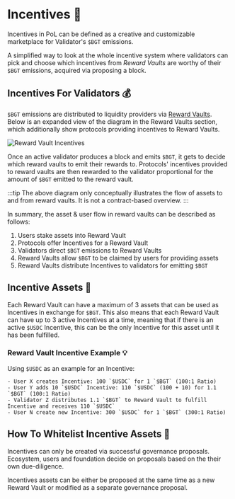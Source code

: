 # Incentives 💎

Incentives in PoL can be defined as a creative and customizable marketplace for Validator's `$BGT` emissions.

A simplified way to look at the whole incentive system where validators can pick and choose which incentives from _Reward Vaults_ are worthy of their `$BGT` emissions, acquired via proposing a block.

## Incentives For Validators 💰

`$BGT` emissions are distributed to liquidity providers via [Reward Vaults](/learn/pol/rewardvaults). Below is an expanded view of the diagram in the Reward Vaults section, which additionally show protocols providing incentives to Reward Vaults.

![Reward Vault Incentives](/assets/reward-vault-incentives.png)

Once an active validator produces a block and emits `$BGT`, it gets to decide which reward vaults to emit their rewards to. Protocols' incentives provided to reward vaults are then rewarded to the validator proportional for the amount of `$BGT` emitted to the reward vault.

:::tip
The above diagram only conceptually illustrates the flow of assets to and from reward vaults. It is not a contract-based overview.
:::

In summary, the asset & user flow in reward vaults can be described as follows:

1. Users stake assets into Reward Vault
2. Protocols offer Incentives for a Reward Vault
3. Validators direct `$BGT` emissions to Reward Vaults
4. Reward Vaults allow `$BGT` to be claimed by users for providing assets
5. Reward Vaults distribute Incentives to validators for emitting `$BGT`

## Incentive Assets 🏦

Each Reward Vault can have a maximum of 3 assets that can be used as Incentives in exchange for `$BGT`. This also means that each Reward Vault can have up to 3 active Incentives at a time, meaning that if there is an active `$USDC` Incentive, this can be the only Incentive for this asset until it has been fulfilled.

### Reward Vault Incentive Example 💡

Using `$USDC` as an example for an Incentive:

```
- User X creates Incentive: 100 `$USDC` for 1 `$BGT` (100:1 Ratio)
- User Y adds 10 `$USDC` Incentive: 110 `$USDC` (100 + 10) for 1.1 `$BGT` (100:1 Ratio)
- Validator Z distributes 1.1 `$BGT` to Reward Vault to fulfill Incentive and receives 110 `$USDC`
- User N create new Incentive: 300 `$USDC` for 1 `$BGT` (300:1 Ratio)
```

## How To Whitelist Incentive Assets 📝

Incentives can only be created via successful governance proposals. Ecosystem, users and foundation decide on proposals based on the their own due-diligence.

Incentives assets can be either be proposed at the same time as a new Reward Vault or modified as a separate governance proposal.
